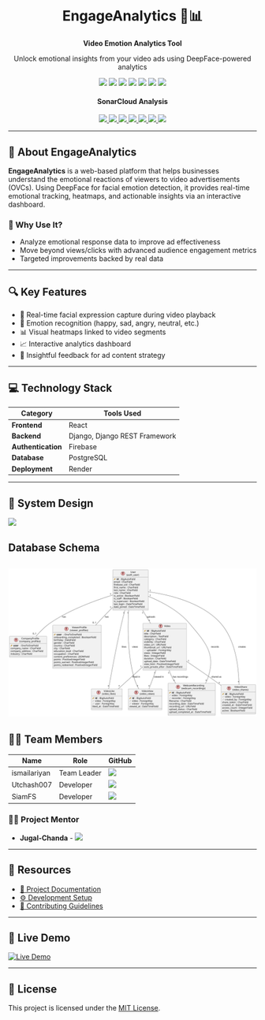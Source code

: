 
<div align="center">
  <h1>EngageAnalytics 🎥📊</h1>
  <p><strong>Video Emotion Analytics Tool</strong></p>

  <p>Unlock emotional insights from your video ads using DeepFace-powered analytics</p>

  <img src="https://img.shields.io/badge/React-20232A?style=for-the-badge&logo=react&logoColor=61DAFB" />
  <img src="https://img.shields.io/badge/Django-092E20?style=for-the-badge&logo=django&logoColor=white" />
  <img src="https://img.shields.io/badge/Django%20REST-092E20?style=for-the-badge&logo=django&logoColor=white" />
  <img src="https://img.shields.io/badge/PostgreSQL-336791?style=for-the-badge&logo=postgresql&logoColor=white" />
  <img src="https://img.shields.io/badge/Firebase-FFCA28?style=for-the-badge&logo=firebase&logoColor=black" />
  <img src="https://img.shields.io/badge/Render-46E3B7?style=for-the-badge&logo=render&logoColor=white" />
  <a href="https://opensource.org/licenses/MIT" target="_blank">
    <img src="https://img.shields.io/badge/License-MIT-yellow.svg?style=for-the-badge" />
  </a>
  <br/>
  <div align="center">
  <h4>SonarCloud Analysis</h4>

  <a href="https://sonarcloud.io/dashboard?id=Learnathon-By-Geeky-Solutions_h3cker">
    <img src="https://sonarcloud.io/api/project_badges/measure?project=Learnathon-By-Geeky-Solutions_h3cker&metric=alert_status" />
  </a>
  <a href="https://sonarcloud.io/dashboard?id=Learnathon-By-Geeky-Solutions_h3cker">
    <img src="https://sonarcloud.io/api/project_badges/measure?project=Learnathon-By-Geeky-Solutions_h3cker&metric=coverage" />
  </a>
  <a href="https://sonarcloud.io/dashboard?id=Learnathon-By-Geeky-Solutions_h3cker">
    <img src="https://sonarcloud.io/api/project_badges/measure?project=Learnathon-By-Geeky-Solutions_h3cker&metric=bugs" />
  </a>
  <a href="https://sonarcloud.io/dashboard?id=Learnathon-By-Geeky-Solutions_h3cker">
    <img src="https://sonarcloud.io/api/project_badges/measure?project=Learnathon-By-Geeky-Solutions_h3cker&metric=vulnerabilities" />
  </a>
  <a href="https://sonarcloud.io/dashboard?id=Learnathon-By-Geeky-Solutions_h3cker">
    <img src="https://sonarcloud.io/api/project_badges/measure?project=Learnathon-By-Geeky-Solutions_h3cker&metric=reliability_rating" />
  </a>
  <a href="https://sonarcloud.io/dashboard?id=Learnathon-By-Geeky-Solutions_h3cker">
    <img src="https://sonarcloud.io/api/project_badges/measure?project=Learnathon-By-Geeky-Solutions_h3cker&metric=security_rating" />
  </a>
  <a href="https://sonarcloud.io/dashboard?id=Learnathon-By-Geeky-Solutions_h3cker">
    <img src="https://sonarcloud.io/api/project_badges/measure?project=Learnathon-By-Geeky-Solutions_h3cker&metric=code_smells" />
  </a>
</div>
</div>

---

## 🚀 About EngageAnalytics

**EngageAnalytics** is a web-based platform that helps businesses understand the emotional reactions of viewers to video advertisements (OVCs). Using DeepFace for facial emotion detection, it provides real-time emotional tracking, heatmaps, and actionable insights via an interactive dashboard.

### 🎯 Why Use It?
- Analyze emotional response data to improve ad effectiveness
- Move beyond views/clicks with advanced audience engagement metrics
- Targeted improvements backed by real data

---

## 🔍 Key Features

- 🎥 Real-time facial expression capture during video playback
- 🧠 Emotion recognition (happy, sad, angry, neutral, etc.)
- 📊 Visual heatmaps linked to video segments
- 📈 Interactive analytics dashboard
- 💬 Insightful feedback for ad content strategy

---

## 💻 Technology Stack

| Category         | Tools Used |
|------------------|------------|
| **Frontend**     | React |
| **Backend**      | Django, Django REST Framework |
| **Authentication** | Firebase |
| **Database**     | PostgreSQL |
| **Deployment**   | Render |

---
## 🧠 System Design 
[![](https://mermaid.ink/img/pako:eNqVVF1vmzAU_SuWq0qJRLMQIHw8TCJhkSatWpe0e1iyBwcuCSvBmW3Wpk3--ww2jFaZtvIAtu-5x8eHe_2MY5oADvCGkf0W3UarAsnnjgPr9ao37_fR1dV7NGO0EFAkKq7evFyrtCa4nAOJRTv9rmB_y5qQ-L5Kin6QYkOb6T-SFoIysoFlRARpJjqlemYZgzXhsGwGKCzFtgO4oVxsGPBlT48WXz71O_HwqWSw7NUfNMnpun9e0OUlmlIJmdKigFhktOAq0By-du1Y7Y7m8LMELvixlXcWevOxg9RunAN-zRKg6G6fU5IcleCuMp2pscCy9IBuqVx6vf0LYGUlvJuDYBn8AlTZe2zNOkdci_i8B0bqw58RIi2KCLtH17LCpE85ZZoozgnnEaSorAoMpVmeBxeO4xhcMCk0uAjDUI-vHrJEbANz_2jEFUPwsM0EvKJJG3sU0yhyZl7YknmTiffBewvfWh9UC5vYljf8o833nGj8FjquqlTTuWPbtOyWLvJD07f-g65DWrenMq-72lZJ-qJXVbD5eetuXamQ7iKjqQ6j-e2G6gKtHxt4B2xHskReF88VwQqLLexghQM5TCAlZS5WeFWcJJSUgi4ORYwDwUowMKPlZouDlORyA1zuEyIgyohs6l27uifFN0p3TQokmdz5Wt1P9TVVQ3DwjB9xYPrewPVN3x17nmOZY9s28AEHvjmwTNcZD23P8q2RZZ0M_FSTDgeuPTId03bH_nDoub5jyFuvOo1WKG0BNqVlIXBgm87pNw9bp8Y?type=png)](https://mermaid.live/edit#pako:eNqVVF1vmzAU_SuWq0qJRLMQIHw8TCJhkSatWpe0e1iyBwcuCSvBmW3Wpk3--ww2jFaZtvIAtu-5x8eHe_2MY5oADvCGkf0W3UarAsnnjgPr9ao37_fR1dV7NGO0EFAkKq7evFyrtCa4nAOJRTv9rmB_y5qQ-L5Kin6QYkOb6T-SFoIysoFlRARpJjqlemYZgzXhsGwGKCzFtgO4oVxsGPBlT48WXz71O_HwqWSw7NUfNMnpun9e0OUlmlIJmdKigFhktOAq0By-du1Y7Y7m8LMELvixlXcWevOxg9RunAN-zRKg6G6fU5IcleCuMp2pscCy9IBuqVx6vf0LYGUlvJuDYBn8AlTZe2zNOkdci_i8B0bqw58RIi2KCLtH17LCpE85ZZoozgnnEaSorAoMpVmeBxeO4xhcMCk0uAjDUI-vHrJEbANz_2jEFUPwsM0EvKJJG3sU0yhyZl7YknmTiffBewvfWh9UC5vYljf8o833nGj8FjquqlTTuWPbtOyWLvJD07f-g65DWrenMq-72lZJ-qJXVbD5eetuXamQ7iKjqQ6j-e2G6gKtHxt4B2xHskReF88VwQqLLexghQM5TCAlZS5WeFWcJJSUgi4ORYwDwUowMKPlZouDlORyA1zuEyIgyohs6l27uifFN0p3TQokmdz5Wt1P9TVVQ3DwjB9xYPrewPVN3x17nmOZY9s28AEHvjmwTNcZD23P8q2RZZ0M_FSTDgeuPTId03bH_nDoub5jyFuvOo1WKG0BNqVlIXBgm87pNw9bp8Y)

## Database Schema
![ER Diagram](https://github.com/Learnathon-By-Geeky-Solutions/h3cker/blob/340dc9ed5045c94a2fefaa2309db4645025697f3/docs/images/er_diagram.svg)
---

## 👨‍💻 Team Members

| Name           | Role         | GitHub |
|----------------|--------------|--------|
| ismailariyan   | Team Leader  | <a href="https://github.com/ismailariyan"><img src="https://img.shields.io/badge/-ismailariyan-181717?style=flat-square&logo=github&logoColor=white" /> |<a>
| Utchash007     | Developer    | <a href="https://github.com/SiamFS"><img src="https://img.shields.io/badge/-Utchash007-181717?style=flat-square&logo=github&logoColor=white" /> |</a>
| SiamFS         | Developer    | <a href="https://github.com/Utchash007"><img src="https://img.shields.io/badge/-SiamFS-181717?style=flat-square&logo=github&logoColor=white" /> |</a>

### 🧑‍🏫 Project Mentor
- **Jugal-Chanda** - <a href="https://github.com/jugal-chanda"><img src="https://img.shields.io/badge/-Jugal--Chanda-181717?style=flat-square&logo=github&logoColor=white" /></a>

---

## 📂 Resources

- [📘 Project Documentation](docs/)
- [⚙️ Development Setup](docs/SETUP.md)
- [🧾 Contributing Guidelines](docs/CONTRIBUTING.md)

---

## 🎥 Live Demo

[![Live Demo](https://img.shields.io/badge/Live%20Demo-Online-brightgreen?style=for-the-badge&logo=rocket)](https://h3cker.onrender.com/)

---

## 📌 License

This project is licensed under the [MIT License](LICENSE.md).
